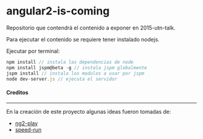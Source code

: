 # angular2-is-coming

Repositorio que contendrá el contenido a exponer en 2015-utn-talk.

Para ejecutar el contenido se requiere tener instalado nodejs.

Ejecutar por terminal:

```js
npm install // instala las dependencias de node
npm install jspm@beta -g // instala jspm globalmente
jspm install // instala los modulos a usar por jspm
node dev-server.js // ejecuta el servidor
```

#### Creditos
------------
En la creación de este proyecto algunas ideas fueron tomadas de:

- [ng2-play](https://github.com/rolandjitsu/ng2-play)
- [speed-run](https://github.com/johnlindquist/speed-run)